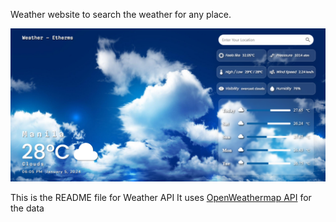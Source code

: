 Weather website to search the weather for any place. <br>

<img src="./public/img/Weather-app sample.png"><br>


This is the README file for Weather API
It uses <a href="https://openweathermap.org/api">OpenWeathermap API</a> for the data


